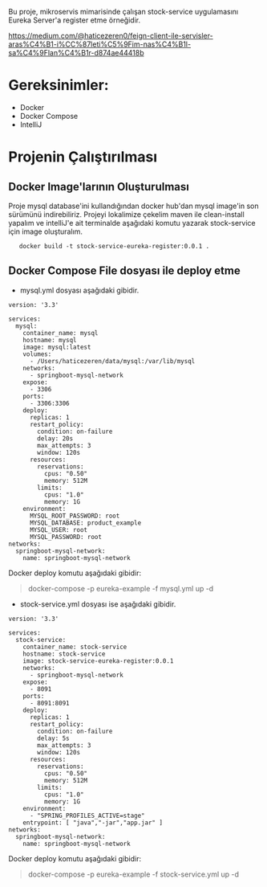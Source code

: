 Bu proje, mikroservis mimarisinde çalışan stock-service uygulamasını Eureka Server'a register etme örneğidir.

https://medium.com/@haticezeren0/feign-client-ile-servisler-aras%C4%B1-i%CC%87leti%C5%9Fim-nas%C4%B1l-sa%C4%9Flan%C4%B1r-d874ae44418b  


# Gereksinimler:
- Docker
- Docker Compose
- IntelliJ

# Projenin Çalıştırılması

## Docker Image'larının Oluşturulması

  Proje mysql database'ini kullandığından docker hub'dan mysql image'in son sürümünü indirebiliriz.
  Projeyi lokalimize çekelim maven ile clean-install yapalım ve intelliJ'e ait terminalde aşağıdaki komutu yazarak stock-service için image oluşturalım.

`    docker build -t stock-service-eureka-register:0.0.1 .
`

##  Docker Compose File dosyası ile deploy etme

-  mysql.yml dosyası aşağıdaki gibidir.

```
version: '3.3'

services:
  mysql:
    container_name: mysql
    hostname: mysql
    image: mysql:latest
    volumes:
      - /Users/haticezeren/data/mysql:/var/lib/mysql
    networks:
      - springboot-mysql-network
    expose:
      - 3306
    ports:
      - 3306:3306
    deploy:
      replicas: 1
      restart_policy:
        condition: on-failure
        delay: 20s
        max_attempts: 3
        window: 120s
      resources:
        reservations:
          cpus: "0.50"
          memory: 512M
        limits:
          cpus: "1.0"
          memory: 1G
    environment:
      MYSQL_ROOT_PASSWORD: root
      MYSQL_DATABASE: product_example
      MYSQL_USER: root
      MYSQL_PASSWORD: root
networks:
  springboot-mysql-network:
    name: springboot-mysql-network
```

Docker deploy komutu aşağıdaki gibidir:

> docker-compose -p eureka-example  -f mysql.yml up -d


-  stock-service.yml dosyası ise aşağıdaki gibidir.

```
version: '3.3'

services:
  stock-service:
    container_name: stock-service
    hostname: stock-service
    image: stock-service-eureka-register:0.0.1
    networks:
      - springboot-mysql-network
    expose:
      - 8091
    ports:
      - 8091:8091
    deploy:
      replicas: 1
      restart_policy:
        condition: on-failure
        delay: 5s
        max_attempts: 3
        window: 120s
      resources:
        reservations:
          cpus: "0.50"
          memory: 512M
        limits:
          cpus: "1.0"
          memory: 1G
    environment:
      - "SPRING_PROFILES_ACTIVE=stage"
    entrypoint: [ "java","-jar","app.jar" ]
networks:
  springboot-mysql-network:
    name: springboot-mysql-network
```

Docker deploy komutu aşağıdaki gibidir:

> docker-compose -p eureka-example  -f stock-service.yml up -d



